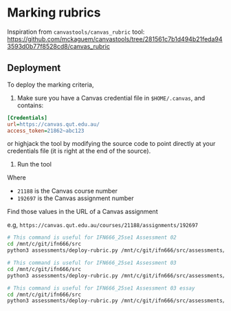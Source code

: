 # Marking rubrics

Inspiration from `canvastools/canvas_rubric` tool: https://github.com/mckaguem/canvastools/tree/281561c7b1d494b21feda943593d0b77f8528cd8/canvas_rubric

## Deployment

To deploy the marking criteria,

1. Make sure you have a Canvas credential file in `$HOME/.canvas`, and contains:

```ini
[Credentials]
url=https://canvas.qut.edu.au/
access_token=21862~abc123
```

   or highjack the tool by modifying the source code to point directly at your credentials file (it is right at the end of the source).

1. Run the tool


Where 
- `21188` is the Canvas course number
- `192697` is the Canvas assignment number

Find those values in the URL of a Canvas assignment

   e.g, `https://canvas.qut.edu.au/courses/21188/assignments/192697`



```bash
# This command is useful for IFN666_25se1 Assessment 02
cd /mnt/c/git/ifn666/src
python3 assessments/deploy-rubric.py /mnt/c/git/ifn666/src/assessments/rubric-a02.yaml 21188 192697
```


```bash
# This command is useful for IFN666_25se1 Assessment 03
cd /mnt/c/git/ifn666/src
python3 assessments/deploy-rubric.py /mnt/c/git/ifn666/src/assessments/rubric-a03.yaml 21188 192710
```


```bash
# This command is useful for IFN666_25se1 Assessment 03 essay
cd /mnt/c/git/ifn666/src
python3 assessments/deploy-rubric.py /mnt/c/git/ifn666/src/assessments/rubric-a03-essay.yaml 21188 193803
```

